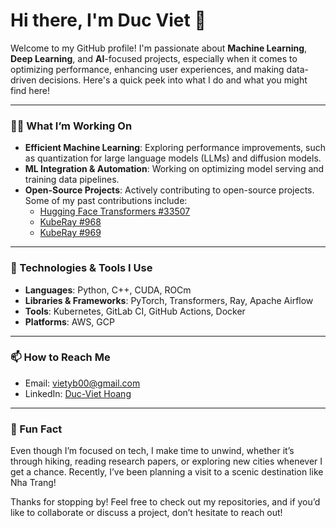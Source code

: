 # Hi there, I'm Duc Viet 👋

Welcome to my GitHub profile! I'm passionate about **Machine Learning**, **Deep Learning**, and **AI**-focused projects, especially when it comes to optimizing performance, enhancing user experiences, and making data-driven decisions. Here's a quick peek into what I do and what you might find here!

---

### 👨‍💻 What I’m Working On
- **Efficient Machine Learning**: Exploring performance improvements, such as quantization for large language models (LLMs) and diffusion models.
- **ML Integration & Automation**: Working on optimizing model serving and training data pipelines.
- **Open-Source Projects**: Actively contributing to open-source projects. Some of my past contributions include:
  - [Hugging Face Transformers #33507](https://github.com/huggingface/transformers/pull/33507)
  - [KubeRay #968](https://github.com/ray-project/kuberay/pull/968)
  - [KubeRay #969](https://github.com/ray-project/kuberay/pull/969)

---

### 🔧 Technologies & Tools I Use
- **Languages**: Python, C++, CUDA, ROCm
- **Libraries & Frameworks**: PyTorch, Transformers, Ray, Apache Airflow
- **Tools**: Kubernetes, GitLab CI, GitHub Actions, Docker
- **Platforms**: AWS, GCP

---

### 📫 How to Reach Me
- Email: [vietyb00@gmail.com](mailto:[vietyb00@gmail.com)
- LinkedIn: [Duc-Viet Hoang](https://www.linkedin.com/in/ducviet00/)

---

### 💬 Fun Fact
Even though I’m focused on tech, I make time to unwind, whether it’s through hiking, reading research papers, or exploring new cities whenever I get a chance. Recently, I’ve been planning a visit to a scenic destination like Nha Trang!

Thanks for stopping by! Feel free to check out my repositories, and if you’d like to collaborate or discuss a project, don’t hesitate to reach out!
